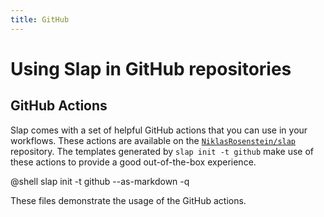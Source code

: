 ```yaml
---
title: GitHub
---
```


  [0]: https://github.com/NiklasRosenstein/slap

# Using Slap in GitHub repositories

## GitHub Actions

Slap comes with a set of helpful GitHub actions that you can use in your workflows. These actions are available on
the [`NiklasRosenstein/slap`][0] repository. The templates generated by `slap init -t github` make use of these
actions to provide a good out-of-the-box experience.

@shell slap init -t github --as-markdown -q

These files demonstrate the usage of the GitHub actions.
